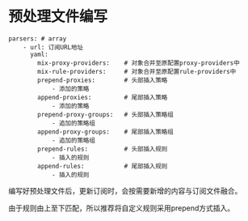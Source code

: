 # 预处理文件编写

```ymal
parsers: # array
	- url: 订阅URL地址
	  yaml:
	  	mix-proxy-providers: 	# 对象合并至原配置proxy-providers中
	  	mix-rule-providers: 	# 对象合并至原配置rule-providers中
	  	prepend-proxies: 		# 头部插入策略
	  		- 添加的策略
	  	append-proxies: 		# 尾部插入策略
	  		- 添加的策略
	  	prepend-proxy-groups: 	# 头部插入策略组
	  		- 追加的策略组
	  	append-proxy-groups: 	# 尾部插入策略组
	  		- 追加的策略组
   		prepend-rules: 			# 头部插入规则
   			- 插入的规则
   		append-rules: 			# 尾部插入规则
   			- 插入的规则
```

编写好预处理文件后，更新订阅时，会按需要新增的内容与订阅文件融合。

由于规则由上至下匹配，所以推荐将自定义规则采用prepend方式插入。